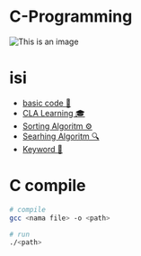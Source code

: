 # C-Programming

![This is an image](https://upload.wikimedia.org/wikipedia/commons/thumb/3/35/The_C_Programming_Language_logo.svg/564px-The_C_Programming_Language_logo.svg.png)

# isi

- [basic code 🔧](https://github.com/H7mei/C-Language/tree/main/basic)
- [CLA Learning 🎓](https://github.com/H7mei/C-Language/tree/main/cla)
- [Sorting Algoritm ⚙️](https://github.com/H7mei/C-Language/tree/main/sorting)
- [Searhing Algoritm 🔍](https://github.com/H7mei/C-Language/tree/main/searching)
- [Keyword 📖](https://github.com/H7mei/C-Language/tree/main/keyword)

# C compile

```bash
# compile
gcc <nama file> -o <path>

# run
./<path>

```
